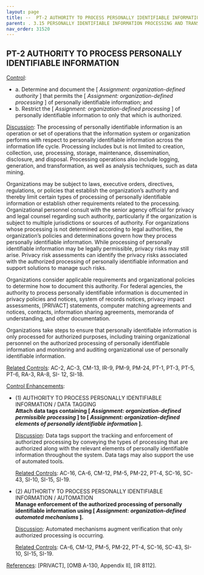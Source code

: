 ```yaml
---
layout: page
title: --  PT-2 AUTHORITY TO PROCESS PERSONALLY IDENTIFIABLE INFORMATION 
parent: . 3.15 PERSONALLY IDENTIFIABLE INFORMATION PROCESSING AND TRANSPARENCY 
nav_order: 31520 
---
```


## PT-2 AUTHORITY TO PROCESS PERSONALLY IDENTIFIABLE INFORMATION

<ins>Control</ins>:
* a. Determine and document the [ _Assignment: organization-defined authority_ ] that permits the [ _Assignment: organization-defined processing_ ] of personally identifiable information; and
* b. Restrict the [ _Assignment: organization-defined processing_ ] of personally identifiable information to only that which is authorized.
   
<ins>Discussion</ins>: The processing of personally identifiable information is an operation or set of operations that the information system or organization performs with respect to personally identifiable information across the information life cycle. Processing includes but is not limited to creation, collection, use, processing, storage, maintenance, dissemination, disclosure, and disposal. Processing operations also include logging, generation, and transformation, as well as analysis techniques, such as data mining.

Organizations may be subject to laws, executive orders, directives, regulations, or policies that establish the organization’s authority and thereby limit certain types of processing of personally identifiable information or establish other requirements related to the processing. Organizational personnel consult with the senior agency official for privacy and legal counsel regarding such authority, particularly if the organization is subject to multiple jurisdictions or sources of authority. For organizations whose processing is not determined according to legal authorities, the organization’s policies and determinations govern how they process personally identifiable information. While processing of personally identifiable information may be legally permissible, privacy risks may still arise. Privacy risk assessments can identify the privacy risks associated with the authorized processing of personally identifiable information and support solutions to manage such risks.

Organizations consider applicable requirements and organizational policies to determine how to document this authority. For federal agencies, the authority to process personally identifiable information is documented in privacy policies and notices, system of records notices, privacy impact assessments, [PRIVACT] statements, computer matching agreements and notices, contracts, information sharing agreements, memoranda of understanding, and other documentation.

Organizations take steps to ensure that personally identifiable information is only processed for authorized purposes, including training organizational personnel on the authorized processing of personally identifiable information and monitoring and auditing organizational use of personally identifiable information.

<ins>Related Controls</ins>: AC-2, AC-3, CM-13, IR-9, PM-9, PM-24, PT-1, PT-3, PT-5, PT-6, RA-3, RA-8, SI- 12, SI-18.
   
<ins>Control Enhancements</ins>:
   
* (1) AUTHORITY TO PROCESS PERSONALLY IDENTIFIABLE INFORMATION / DATA TAGGING<br>
**Attach data tags containing [ _Assignment: organization-defined permissible processing_ ] to [ _Assignment: organization-defined elements of personally identifiable information_ ].**

    <ins>Discussion</ins>: Data tags support the tracking and enforcement of authorized processing by
conveying the types of processing that are authorized along with the relevant elements of personally identifiable information throughout the system. Data tags may also support the use of automated tools.

    <ins>Related Controls</ins>: AC-16, CA-6, CM-12, PM-5, PM-22, PT-4, SC-16, SC-43, SI-10, SI-15, SI-19.
   
* (2) AUTHORITY TO PROCESS PERSONALLY IDENTIFIABLE INFORMATION / AUTOMATION<br>
**Manage enforcement of the authorized processing of personally identifiable information using [ _Assignment: organization-defined automated mechanisms_ ].**

    <ins>Discussion</ins>: Automated mechanisms augment verification that only authorized processing is occurring.

    <ins>Related Controls</ins>: CA-6, CM-12, PM-5, PM-22, PT-4, SC-16, SC-43, SI-10, SI-15, SI-19.
   
<ins>References</ins>: [PRIVACT], [OMB A-130, Appendix II], [IR 8112].
